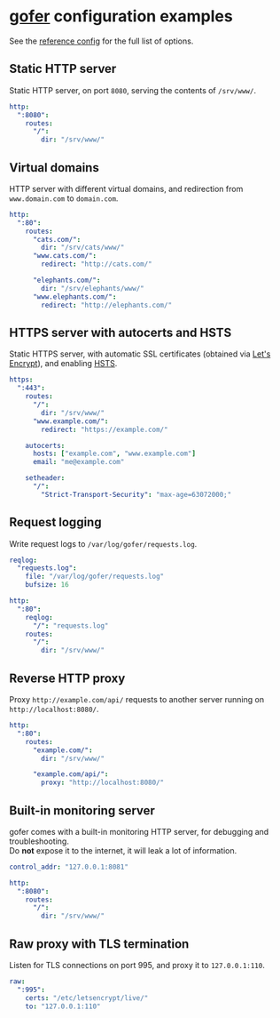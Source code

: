 
# [gofer](https://blitiri.com.ar/git/r/gofer) configuration examples

See the [reference config](../config/gofer.yaml) for the full list of options.


## Static HTTP server

Static HTTP server, on port `8080`, serving the contents of `/srv/www/`.

```yaml
http:
  ":8080":
    routes:
      "/":
        dir: "/srv/www/"
```


## Virtual domains

HTTP server with different virtual domains, and redirection from
`www.domain.com` to `domain.com`.

```yaml
http:
  ":80":
    routes:
      "cats.com/":
        dir: "/srv/cats/www/"
      "www.cats.com/":
        redirect: "http://cats.com/"

      "elephants.com/":
        dir: "/srv/elephants/www/"
      "www.elephants.com/":
        redirect: "http://elephants.com/"
```


## HTTPS server with autocerts and HSTS

Static HTTPS server, with automatic SSL certificates (obtained via
[Let's Encrypt](https://letsencrypt.org)), and enabling
[HSTS](https://developer.mozilla.org/en-US/docs/Web/HTTP/Headers/Strict-Transport-Security).

```yaml
https:
  ":443":
    routes:
      "/":
        dir: "/srv/www/"
      "www.example.com/":
        redirect: "https://example.com/"

    autocerts:
      hosts: ["example.com", "www.example.com"]
      email: "me@example.com"

    setheader:
      "/":
        "Strict-Transport-Security": "max-age=63072000;"
```

## Request logging

Write request logs to `/var/log/gofer/requests.log`.

```yaml
reqlog:
  "requests.log":
    file: "/var/log/gofer/requests.log"
    bufsize: 16

http:
  ":80":
    reqlog:
      "/": "requests.log"
    routes:
      "/":
        dir: "/srv/www/"
```

## Reverse HTTP proxy

Proxy `http://example.com/api/` requests to another server running on
`http://localhost:8080/`.

```yaml
http:
  ":80":
    routes:
      "example.com/":
        dir: "/srv/www/"

      "example.com/api/":
        proxy: "http://localhost:8080/"
```

## Built-in monitoring server

gofer comes with a built-in monitoring HTTP server, for debugging and
troubleshooting. \
Do **not** expose it to the internet, it will leak a lot of information.

```yaml
control_addr: "127.0.0.1:8081"

http:
  ":8080":
    routes:
      "/":
        dir: "/srv/www/"
```


## Raw proxy with TLS termination

Listen for TLS connections on port 995, and proxy it to `127.0.0.1:110`.

```yaml
raw:
  ":995":
    certs: "/etc/letsencrypt/live/"
    to: "127.0.0.1:110"
```

